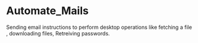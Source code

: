 # Automate_Mails
Sending email instructions to perform desktop operations like fetching a file , downloading files, Retreiving passwords.
